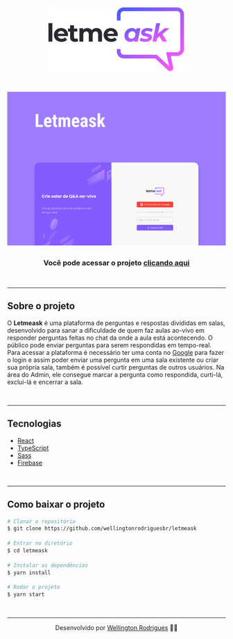 <h1 align="center">
  <img src="./src/assets/images/logo.svg">
</h1>

<h1 align="center">
  <img src="./src/assets/images/Capa.png">
</h1>
<h3 align="center">Você pode acessar o projeto <a href="https://letmeask-project-react.web.app/" target="_blank">clicando aqui</a></h3>
<br/>
<hr/>
<h2>
  Sobre o projeto
</h2>
<p>O <strong>Letmeask</strong> é uma plataforma de perguntas e respostas divididas em salas, desenvolvido para sanar a dificuldade de quem faz aulas ao-vivo em responder perguntas feitas no chat da onde a aula está acontecendo. O público pode enviar perguntas para serem respondidas em tempo-real. Para acessar a plataforma é necessário ter uma conta no <a href="https://www.google.com/" target="_blank">Google</a> para fazer o login e assim poder enviar uma pergunta em uma sala existente ou criar sua própria sala, também é possível curtir perguntas de outros usuários. Na área do Admin, ele consegue marcar a pergunta como respondida, curti-lá, exclui-lá e encerrar a sala.</p>
<br/>
<hr />

<h2>Tecnologias</h2>
<ul>
  <li><a href="" target="_blank">React</a></li>
  <li><a href="" target="_blank">TypeScript</a></li>
  <li><a href="" target="_blank">Sass</a></li>
  <li><a href="" target="_blank">Firebase</a></li>
</ul>
<br/>
<hr />
<h2>Como baixar o projeto</h2>

```bash
# Clonar o repositório
$ git clone https://github.com/wellingtonrodriguesbr/letmeask

# Entrar no diretório
$ cd letmeask

# Instalar as dependências
$ yarn install

# Rodar o projeto
$ yarn start
```
<br/>
<hr/>

<p align="center">Desenvolvido por <a href="https://www.linkedin.com/in/tonrodrigues/" target="_blank">Wellington Rodrigues</a> ✌🏽</p>
